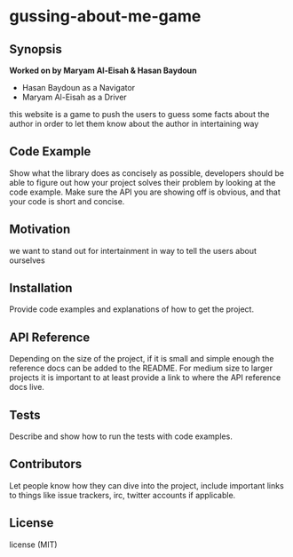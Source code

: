 # gussing-about-me-game
##  **Synopsis**

**Worked on by Maryam Al-Eisah & Hasan Baydoun**
* Hasan Baydoun as a Navigator
* Maryam Al-Eisah as a Driver


this website is a game to push the users to guess some facts about the author in order to let them know about the author in intertaining way


## **Code Example**
Show what the library does as concisely as possible, developers should be able to figure out how your project solves their problem by looking at the code example. Make sure the API you are showing off is obvious, and that your code is short and concise.

## **Motivation**
we want to stand out for intertainment in way to tell the users about ourselves

## **Installation**
Provide code examples and explanations of how to get the project.

## **API Reference**
Depending on the size of the project, if it is small and simple enough the reference docs can be added to the README. For medium size to larger projects it is important to at least provide a link to where the API reference docs live.

## **Tests**
Describe and show how to run the tests with code examples.

## **Contributors**
Let people know how they can dive into the project, include important links to things like issue trackers, irc, twitter accounts if applicable.

## **License**
 license (MIT)
